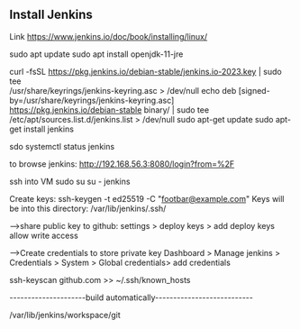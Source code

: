 ## Install Jenkins
Link https://www.jenkins.io/doc/book/installing/linux/

sudo apt update
sudo apt install openjdk-11-jre

curl -fsSL https://pkg.jenkins.io/debian-stable/jenkins.io-2023.key | sudo tee \
  /usr/share/keyrings/jenkins-keyring.asc > /dev/null
echo deb [signed-by=/usr/share/keyrings/jenkins-keyring.asc] \
  https://pkg.jenkins.io/debian-stable binary/ | sudo tee \
  /etc/apt/sources.list.d/jenkins.list > /dev/null
sudo apt-get update
sudo apt-get install jenkins

sdo systemctl status jenkins

to browse jenkins: http://192.168.56.3:8080/login?from=%2F


ssh into VM
sudo su
su - jenkins

Create keys: ssh-keygen -t ed25519 -C "footbar@example.com"
Keys will be into this directory: /var/lib/jenkins/.ssh/

-->share public key to github:
settings > deploy keys > add deploy keys
allow write access

-->Create  credentials to store private key
Dashboard > Manage jenkins > Credentials > System > Global credentials> add credentials

ssh-keyscan github.com >> ~/.ssh/known_hosts

---------------------build automatically---------------------------

/var/lib/jenkins/workspace/git